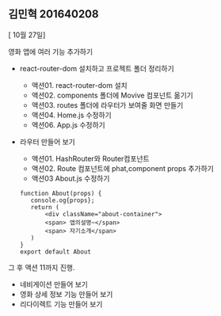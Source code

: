 ## 김민혁 201640208

[ 10월 27일]


영화 앱에 여러 기능 추가하기
* react-router-dom 설치하고 프로젝트 폴더 정리하기
    * 액션01. react-router-dom 설치
    * 액션02. components 폴더에 Movive 컴포넌트 옮기기
    * 액션03. routes 폴더에 라우터가 보여줄 화면 만들기
    * 액션04. Home.js 수정하기 
    * 액션06. App.js 수정하기
   

* 라우터 만들어 보기
    * 액션01. HashRouter와 Router컴포넌트
    * 액션02. Route 컴포넌트에 phat,component props 추가하기
    * 액션03 About.js 수정하기
     ```
    function About(props) {
        console.og{props};
        return (
            <div className="about-container">
            <span> 앱의설명~</span>
            <span> 자기소개</span>
        )
    }
    export default About
 
 그 후 액션 11까지 진행.
 * 네비게이션 만들어 보기
 * 영화 상세 정보 기능 만들어 보기
 * 리다이렉트 기능 만들어 보기